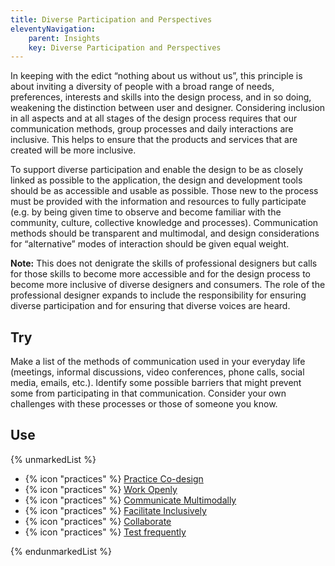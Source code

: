 ```yaml
---
title: Diverse Participation and Perspectives
eleventyNavigation:
    parent: Insights
    key: Diverse Participation and Perspectives
---
```


In keeping with the edict “nothing about us without us”, this principle is about inviting a diversity of people with a
broad range of needs, preferences, interests and skills into the design process, and in so doing, weakening the
distinction between user and designer. Considering inclusion in all aspects and at all stages of the design process
requires that our communication methods, group processes and daily interactions are inclusive. This helps to ensure that
the products and services that are created will be more inclusive.

To support diverse participation and enable the design to be as closely linked as possible to the application, the
design and development tools should be as accessible and usable as possible. Those new to the process must be provided
with the information and resources to fully participate (e.g. by being given time to observe and become familiar with
the community, culture, collective knowledge and processes). Communication methods should be transparent and multimodal,
and design considerations for “alternative” modes of interaction should be given equal weight.

**Note:** This does not denigrate the skills of professional designers but calls for those skills to become more
accessible and for the design process to become more inclusive of diverse designers and consumers. The role of the
professional designer expands to include the responsibility for ensuring diverse participation and for ensuring that
diverse voices are heard.

## Try

Make a list of the methods of communication used in your everyday life (meetings, informal discussions, video
conferences, phone calls, social media, emails, etc.). Identify some possible barriers that might prevent some from
participating in that communication. Consider your own challenges with these processes or those of someone you know.

## Use

{% unmarkedList %}

* {% icon "practices" %} [Practice Co-design](../../practices/practice-co-design/)
* {% icon "practices" %} [Work Openly](../../practices/work-openly/)
* {% icon "practices" %} [Communicate Multimodally](../../practices/communicate-multimodally/)
* {% icon "practices" %} [Facilitate Inclusively](../../practices/facilitate-inclusively/)
* {% icon "practices" %} [Collaborate](../../practices/collaborate/)
* {% icon "practices" %} [Test frequently](../../practices/test-frequently/)

{% endunmarkedList %}
